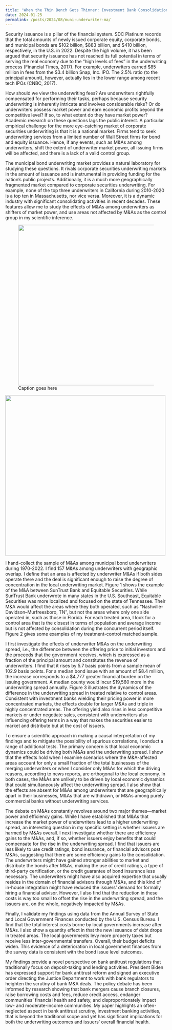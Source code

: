 ```yaml
---
title: 'When the Thin Bench Gets Thinner: Investment Bank Consolidation and Municipal Finance'
date: 2024-01-25
permalink: /posts/2024/08/muni-underwriter-ma/
---
```


Security issuance is a pillar of the financial system. SDC Platinum records that the total amounts of newly issued corporate equity, corporate bonds, and municipal bonds are $102 billion, $883 billion, and $410 billion, respectively, in the U.S. in 2022. Despite the high volume, it has been argued that security issuance has not reached its full potential in terms of serving the real economy due to the “high levels of fees” in the underwriting process (Financial Times, 2017). For example, underwriters earned $85 million in fees from the $3.4 billion Snap, Inc. IPO. The 2.5% ratio (to the principal amount), however, actually lies in the lower range among recent tech IPOs (CNBC, 2017).

How should we view the underwriting fees? Are underwriters rightfully compensated for performing their tasks, perhaps because security underwriting is inherently intricate and involves considerable risks? Or do underwriters possess market power and earn economic profits beyond the competitive level? If so, to what extent do they have market power? Academic research on these questions lags the public interest. A particular empirical challenge for the more eye-catching market of corporate securities underwriting is that it is a national market. Firms tend to seek underwriting services from a limited number of Wall Street firms for bond and equity issuance. Hence, if any events, such as M&As among underwriters, shift the extent of underwriter market power, all issuing firms will be affected, and there is a lack of a valid control group.

The municipal bond underwriting market provides a natural laboratory for studying these questions. It rivals corporate securities underwriting markets in the amount of issuance and is instrumental in providing funding for the nation’s public projects. Additionally, it is a much more geographically fragmented market compared to corporate securities underwriting. For example, none of the top three underwriters in California during 2010-2020 is a top ten in Massachusetts, nor vice versa. Moreover, it is a dynamic industry with significant consolidating activities in recent decades. These features allow me to study the effects of M&As among underwriters as shifters of market power, and use areas not affected by M&As as the control group in my scientific inference.

<figure>
<img src="/images/muni-underwriter-ma/Figure-1.png" width="500" class="center">
<figcaption>Caption goes here</figcaption>
</figure>

<img src="/images/editing-talk.png" width="500" class="center">

I hand-collect the sample of M&As among municipal bond underwriters during 1970-2022. I find 157 M&As among underwriters with geographic overlap. I define that an area is affected by underwriter M&As if both sides operate there and the deal is significant enough to raise the degree of concentration in the local underwriting market. Figure 1 shows the example of the M&A between SunTrust Bank and Equitable Securities. While SunTrust Bank underwrote in many states in the U.S. Southeast, Equitable Securities was more localized and focused on the state of Tennessee. Their M&A would affect the areas where they both operated, such as “Nashville-Davidson–Murfreesboro, TN”, but not the areas where only one side operated in, such as those in Florida. For each treated area, I look for a control area that is the closest in terms of population and average income but is not affected by consolidation during the concurrent period itself. Figure 2 gives some examples of my treatment-control matched sample.

I first investigate the effects of underwriter M&As on the underwriting spread, i.e., the difference between the offering price to initial investors and the proceeds that the government receives, which is expressed as a fraction of the principal amount and constitutes the revenue of underwriters. I find that it rises by 5.7 basis points from a sample mean of 102.9 basis points. For a median bond issue with an amount of $8.4 million, the increase corresponds to a $4,777 greater financial burden on the issuing government. A median county would incur $19,560 more in the underwriting spread annually. Figure 3 illustrates the dynamics of the difference in the underwriting spread in treated relative to control areas. Consistent with investment banks wielding their pricing power in more concentrated markets, the effects double for larger M&As and triple in highly concentrated areas. The offering yield also rises in less competitive markets or under negotiate sales, consistent with underwriters also influencing offering terms in a way that makes the securities easier to market and distribute but at the cost of issuers.

To ensure a scientific approach in making a causal interpretation of my findings and to mitigate the possibility of spurious correlations, I conduct a range of additional tests. The primary concern is that local economic dynamics could be driving both M&As and the underwriting spread. I show that the effects hold when I examine scenarios where the M&A-affected areas account for only a small fraction of the total businesses of the merging underwriters or when I consider only M&As for which the driving reasons, according to news reports, are orthogonal to the local economy. In both cases, the M&As are unlikely to be driven by local economic dynamics that could simultaneously affect the underwriting spread. I also show that the effects are absent for M&As among underwriters that are geographically apart in their businesses, M&As that are withdrawn, or M&As among purely commercial banks without underwriting services.

The debate on M&As constantly revolves around two major themes—market power and efficiency gains. While I have established that M&As that increase the market power of underwriters lead to a higher underwriting spread, an interesting question in my specific setting is whether issuers are harmed by M&As overall. I next investigate whether there are efficiency gains to the M&As, and, if so, whether issuers enjoy benefits that could compensate for the rise in the underwriting spread. I find that issuers are less likely to use credit ratings, bond insurance, or financial advisors post M&As, suggesting that there are some efficiency gains to the consolidation. The underwriters might have gained stronger abilities to market and distribute the bonds after M&As, making the use of credit ratings, a type of third-party certification, or the credit guarantee of bond insurance less necessary. The underwriters might have also acquired expertise that usually resides in the domain of financial advisors through M&As, and this kind of in-house integration might have reduced the issuers’ demand for formally hiring a financial advisor. However, I also find that the reduction in these costs is way too small to offset the rise in the underwriting spread, and the issuers are, on the whole, negatively impacted by M&As.

Finally, I validate my findings using data from the Annual Survey of State and Local Government Finances conducted by the U.S. Census Bureau. I find that the total interest costs borne by local governments increase after M&As. I also show a quantity effect in that the new issuance of debt drops in treated areas. The local governments levy more property taxes but receive less inter-governmental transfers. Overall, their budget deficits widen. This evidence of a deterioration in local government finances from the survey data is consistent with the bond issue level outcomes.

My findings provide a novel perspective on bank antitrust regulations that traditionally focus on deposit-taking and lending activities. President Biden has expressed support for bank antitrust reform and signed an executive order directing the Justice Department to work with bank regulators to heighten the scrutiny of bank M&A deals. The policy debate has been informed by research showing that bank mergers cause branch closures, raise borrowing costs and fees, reduce credit access, endanger communities’ financial health and safety, and disproportionately impact low- and moderate-income communities. My paper highlights an often-neglected aspect in bank antitrust scrutiny, investment banking activities, that is beyond the traditional scope and yet has significant implications for both the underwriting outcomes and issuers’ overall financial health.

